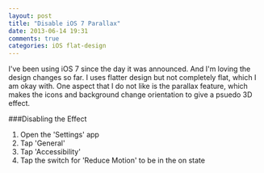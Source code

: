 ```yaml
---
layout: post
title: "Disable iOS 7 Parallax"
date: 2013-06-14 19:31
comments: true
categories: iOS flat-design
---
```


I've been using iOS 7 since the day it was announced. And I'm loving the design changes so far. I uses flatter design but not completely flat, which I am okay with. One aspect that I do not like is the parallax feature, which makes the icons and background change orientation to give a psuedo 3D effect.

###Disabling the Effect

1. Open the 'Settings' app
2. Tap 'General'
3. Tap 'Accessibility'
4. Tap the switch for 'Reduce Motion' to be in the on state